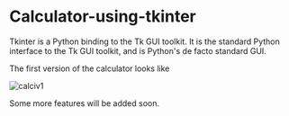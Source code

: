 # Calculator-using-tkinter

Tkinter is a Python binding to the Tk GUI toolkit. It is the standard Python interface to the Tk GUI toolkit, and is Python's de facto standard GUI.

The first version of the calculator looks like

![calciv1](https://user-images.githubusercontent.com/39510792/92205539-8532cb80-eea3-11ea-90ce-3a07675147a3.PNG)

Some more features will be added soon.
